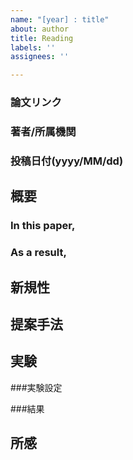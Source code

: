 ```yaml
---
name: "[year] : title"
about: author
title: Reading
labels: ''
assignees: ''

---
```


### 論文リンク
### 著者/所属機関
### 投稿日付(yyyy/MM/dd)

## 概要
### In this paper,
### As a result,

## 新規性

## 提案手法

## 実験
###実験設定

###結果

## 所感
